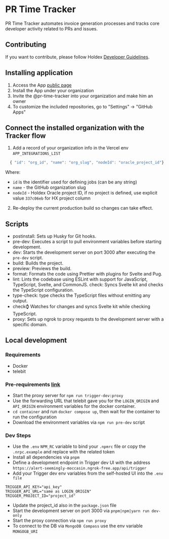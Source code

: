 # PR Time Tracker

PR Time Tracker automates invoice generation processes and tracks core developer activity related to PRs and issues.

## Contributing

If you want to contribute, please follow Holdex [Developer Guidelines](https://github.com/holdex/developers).

## Installing application

1. Access the App [public page](https://github.com/apps/pr-time-tracker)
2. Install the App under your organization
3. Invite the @pr-time-tracker into your organization and make him an owner
4. To customize the included repositories, go to "Settings" -> "GitHub Apps"

## Connect the installed organization with the Tracker flow

1. Add a record of your organization info in the Vercel env `APP_INTEGRATIONS_LIST`

```javascript
  { "id": "org_id", "name": "org_slug", "nodeId": "oracle_project_id"}
```

Where:

- `id` is the identifier used for defining jobs (can be any string)
- `name` - the GitHub organization slug
- `nodeId` - Holdex Oracle project ID, if no project is defined, use explicit value `337c06eb` for HX project column

2. Re-deploy the current production build so changes can take effect.

## Scripts

- postinstall: Sets up Husky for Git hooks.
- pre-dev: Executes a script to pull environment variables before starting development.
- dev: Starts the development server on port 3000 after executing the `pre-dev` script.
- build: Builds the project.
- preview: Previews the build.
- format: Formats the code using Prettier with plugins for Svelte and Pug.
- lint: Lints the codebase using ESLint with support for JavaScript, TypeScript, Svelte, and CommonJS.
  check: Syncs Svelte kit and checks the TypeScript configuration.
- type-check: type checks the TypeScript files without emitting any output.
- check:watch: Watches for changes and syncs Svelte kit while checking TypeScript.
- proxy: Sets up ngrok to proxy requests to the development server with a specific domain.

## Local development

### Requirements

- Docker
- telebit

### Pre-requirements [link](https://trigger.dev/docs/documentation/guides/self-hosting/supabase#self-host-trigger-dev-with-docker-compose)

- Start the proxy server for `npm run trigger-dev:proxy`
- Use the forwarding URL that telebit gave you for the `LOGIN_ORIGIN` and `API_ORIGIN` environment variables for the docker container.
- `cd container` and run `docker compose up`, then wait for the container to run the configuration
- Download the environment variables via `npm run pre-dev` script

### Dev Steps

- Use the `.env` `NPM_RC` variable to bind your `.npmrc` file or copy the `.nrpc.example` and replace with the related token
- Install all dependencies via `pnpm`
- Define a development endpoint in Trigger dev UI with the address `https://alert-seemingly-moccasin.ngrok-free.app/api/trigger`
- Add your Trigger dev env variables from the self-hosted UI into the `.env file`

```
TRIGGER_API_KEY="api_key"
TRIGGER_API_URL="same as LOGIN_ORIGIN"
TRIGGER_PROJECT_ID="project_id"
```

- Update the project_id also in the `package.json` file
- Start the development server on port 3000 via `pnpm|npm|yarn run dev-only`
- Start the proxy connection via `npm run proxy`
- To connect to the DB via `MongoDB Compass` use the env variable `MONGOGB_URI`
